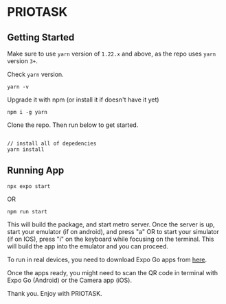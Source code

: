 # PRIOTASK


## Getting Started

Make sure to use `yarn` version of `1.22.x` and above, as the repo uses `yarn` version `3+`.

Check `yarn` version.

```
yarn -v
```

Upgrade it with npm (or install it if doesn't have it yet)

```
npm i -g yarn
```

Clone the repo. Then run below to get started.

```

// install all of depedencies
yarn install
```

## Running App

```
npx expo start
```
OR
```
npm run start
```

This will build the package, and start metro server. Once the server is up, start your emulator (if on android), and press "a" OR to start your simulator (if on IOS), press "i" on the keyboard while focusing on the terminal. This will build the app into the emulator and you can proceed.

To run in real devices, you need to download Expo Go apps from [here]([./apps/mobile/superapp/README.md](https://expo.dev/go)). 

Once the apps ready, you might need to scan the QR code in terminal with Expo Go (Android) or the Camera app (iOS).

Thank you. Enjoy with PRIOTASK.
